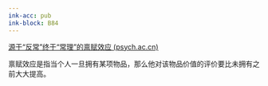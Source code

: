 ```yaml
---
ink-acc: pub
ink-block: B84
---
```


[源于“反常”终于“常理”的禀赋效应 (psych.ac.cn)](https://journal.psych.ac.cn/xlkxjz/article/2019/1671-3710/1671-3710-27-3-394.shtml)

禀赋效应是指当个人一旦拥有某项物品，那么他对该物品价值的评价要比未拥有之前大大提高。